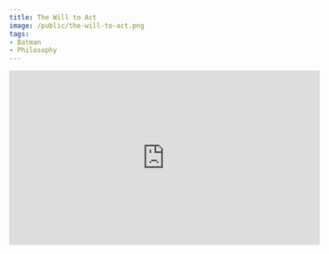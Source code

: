 ```yaml
---
title: The Will to Act
image: /public/the-will-to-act.png
tags:
- Batman
- Philosophy
---
```


<iframe width="560" height="315" src="https://www.youtube.com/embed/uiaRYQlsjy4?si=f5n5Dg3HiuyE7big" title="YouTube video player" frameborder="0" allow="accelerometer; autoplay; clipboard-write; encrypted-media; gyroscope; picture-in-picture; web-share" referrerpolicy="strict-origin-when-cross-origin" allowfullscreen></iframe>